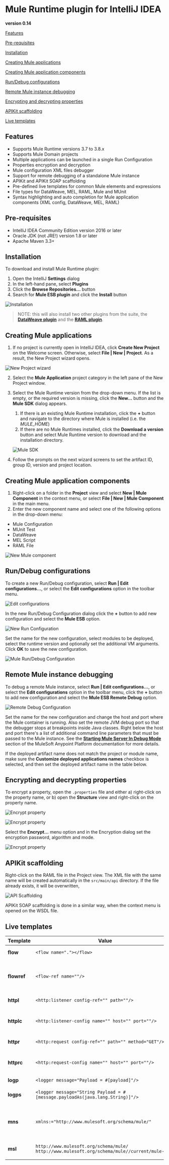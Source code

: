 # Mule Runtime plugin for IntelliJ IDEA
**version 0.14**



[Features](#features)

[Pre-requisites](#pre-requisites)

[Installation](#installation)

[Creating Mule applications](#creating-mule-applications)

[Creating Mule application components](#creating-mule-application-components)

[Run/Debug configurations](#rundebug-configurations)

[Remote Mule instance debugging](#remote-mule-instance-debugging)

[Encrypting and decrypting properties](#encrypting-and-decrypting-properties)

[APIKit scaffolding](#apikit-scaffolding)

[Live templates](#live-templates)




## Features
- Supports Mule Runtime versions 3.7 to 3.8.x
- Supports Mule Domain projects
- Multiple applications can be launched in a single Run Configuration
- Properties encryption and decryption
- Mule configuration XML files debugger
- Support for remote debugging of a standalone Mule instance
- APIKit and APIKit SOAP scaffolding
- Pre-defined live templates for common Mule elements and expressions
- File types for DataWeave, MEL, RAML, Mule and MUnit
- Syntax highlighting and auto completion for Mule application components (XML config, DataWeave, MEL, RAML)

## Pre-requisites
- IntelliJ IDEA Community Edition version 2016 or later
- Oracle JDK (not JRE!) version 1.8 or later
- Apache Maven 3.3+

## Installation
To download and install Mule Runtime plugin:
1. Open the IntelliJ **Settings** dialog
2. In the left-hand pane, select **Plugins**
3. Click the **Browse Repositories...** button
4. Search for **Mule ESB plugin** and click the **Install** button

![Installation](images/install.png)

> NOTE: this will also install two other plugins from the suite, the **[DataWeave plugin](https://github.com/machaval/mule-intellij-plugins/tree/master/data-weave-plugin)** and the **[RAML plugin](https://github.com/machaval/mule-intellij-plugins/tree/master/raml-plugin)**.

## Creating Mule applications
1. If no project is currently open in IntelliJ IDEA, click **Create New Project** on the Welcome screen. Otherwise, select **File | New | Project**.
As a result, the New Project wizard opens.

![New Project wizard](images/newMuleApplication.png)

2. Select the **Mule Application** project category in the left pane of the New Project window.
3. Select the Mule Runtime version from the drop-down menu. If the list is empty, or the required version is missing, click the **New...** button and the **Mule SDK** dialog appears.
   1. If there is an existing Mule Runtime installation, click the **+** button and navigate to the directory where Mule is installed (i.e. the *MULE_HOME*)
   2. If there are no Mule Runtimes installed, click the **Download a version** button and select Mule Runtime version to download and the installation directory.

    ![Mule SDK](images/newMuleSDK.png)

4. Follow the prompts on the next wizard screens to set the artifact ID, group ID, version and project location.

## Creating Mule application components
1. Right-click on a folder in the **Project** view and select **New | Mule Component** in the context menu, or select **File | New | Mule Component** in the main menu.
2. Enter the new component name and select one of the following options in the drop-down menu:
- Mule Configuration
- MUnit Test
- DataWeave
- MEL Script
- RAML File

![New Mule component](images/createMuleComponent.png)

## Run/Debug configurations
To create a new Run/Debug configuration, select **Run | Edit configurations...**, or select the **Edit configurations** option in the toolbar menu.

![Edit configurations](images/editConfigurations.png)

In the new Run/Debug Configuration dialog click the **+** button to add new configuration and select the **Mule ESB** option.

![New Run Configuration](images/addNewConfiguration.png)

Set the name for the new configuration, select modules to be deployed, select the runtime version and optionally set the additional VM arguments. Click **OK** to save the new configuration.

![Mule Run/Debug Configuration](images/runDebugConfiguration.png)

## Remote Mule instance debugging

To debug a remote Mule instance, select **Run | Edit configurations...**, or select the **Edit configurations** option in the toolbar menu, click the **+** button to add new configuration and select the **Mule ESB Remote Debug** option.

![Remote Debug Configuration](images/remoteDebugConfiguration.png)

Set the name for the new configuration and change the host and port where the Mule container is running. Also set the remote JVM debug port so that the debugger stops at breakpoints inside Java classes. Right below the host and port there's a list of additional command line parameters that must be passed to the Mule instance. See the **[Starting Mule Server In Debug Mode](https://docs.mulesoft.com/anypoint-studio/v/6/studio-visual-debugger#debugging-remotely)** section of the MuleSoft Anypoint Platform documentation for more details.

If the deployed artifact name does not match the project or module name, make sure the **Customize deployed applications names** checkbox is selected, and then set the deployed artifact name in the table below.

## Encrypting and decrypting properties

To encrypt a property, open the `.properties` file and either a) right-click on the property name, or b) open the **Structure** view and right-click on the property name.

![Encrypt property](images/encrypt1.png)

![Encrypt property](images/encrypt2.png)

Select the **Encrypt...** menu option and in the Encryption dialog set the encryption password, algorithm and mode.

![Encrypt property](images/encryptDialog.png)


## APIKit scaffolding

Right-click on the RAML file in the Project view. The XML file with the same name will be created automatically in the `src/main/api` directory. If the file already exists, it will be overwritten,

![API Scaffolding](images/apiScaffolding.png)

APIKit SOAP scaffolding is done in a similar way, when the context menu is opened on the WSDL file.

## Live templates

| Template | Value |Notes|
|:---------|-------|-----|
|**flow**|`<flow name="."></flow>`|Creates new flow|
|**flowref**|`<flow-ref name=""/>`|Creates reference to an existing flow|
|**httpl**|`<http:listener config-ref="" path=""/>`|HTTP listener|
|**httplc**|`<http:listener-config name="" host="" port=""/>`|Global HTTP listener config|
|**httpr**|`<http:request config-ref="" path="" method="GET"/>`|HTTP request|
|**httprc**|`<http:request-config name="" host="" port=""/>`|Global HTTP request config|
|**logp**|`<logger message="Payload = #[payload]"/>`|Logger|
|**logps**|`<logger message="String Payload = #[message.payloadAs(java.lang.String)]"/>`|Logs message as a string|
|**mns**|`xmlns:="http://www.mulesoft.org/schema/mule/"`|Template for namespace prefix declaration|
|**msl**|`http://www.mulesoft.org/schema/mule/ http://www.mulesoft.org/schema/mule//current/mule-.xsd`|Template for schema location|

